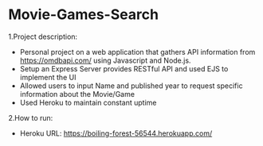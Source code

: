 # Movie-Games-Search

1.Project description:
  - Personal project on a web application that gathers API information from https://omdbapi.com/ using Javascript and Node.js.
  - Setup an Express Server provides RESTful API and used EJS to implement the UI 
  - Allowed users to input Name and published year to request specific information about the Movie/Game
  - Used Heroku to maintain constant uptime
  
2.How to run:
  - Heroku URL: https://boiling-forest-56544.herokuapp.com/

